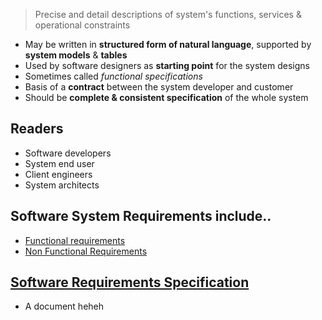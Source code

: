 > Precise and detail descriptions of system's functions, services & operational constraints
- May be written in **structured form of natural language**, supported by **system models** & **tables**
- Used by software designers as **starting point** for the system designs
- Sometimes called *functional specifications*
- Basis of a **contract** between the system developer and customer
- Should be **complete & consistent specification** of the whole system
## Readers
- Software developers
- System end user
- Client engineers
- System architects
## Software System Requirements include..
- [Functional requirements](Functional%20requirements.md)
- [Non Functional Requirements](Non%20Functional%20requirements.md)
## [Software Requirements Specification](Software%20Requirements%20Specification.md)
- A document heheh